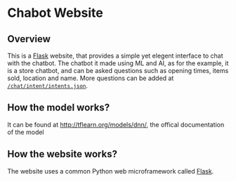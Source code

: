 # Chabot Website

## Overview

This is a [Flask][1] website, that provides a simple yet elegent interface to chat with the chatbot. The chatbot it made using ML and AI, as for the example, it is a store chatbot, and can be asked questions such as opening times, items sold, location and name. More questions can be added at [`/chat/intent/intents.json`](/chat/intent/intents.json).

## How the model works?

It can be found at <http://tflearn.org/models/dnn/>, the offical documentation of the model

## How the website works?

The website uses a common Python web microframework called [Flask][1]. 

  [1]: <https://flask.palletsprojects.com/en/1.1.x/>

